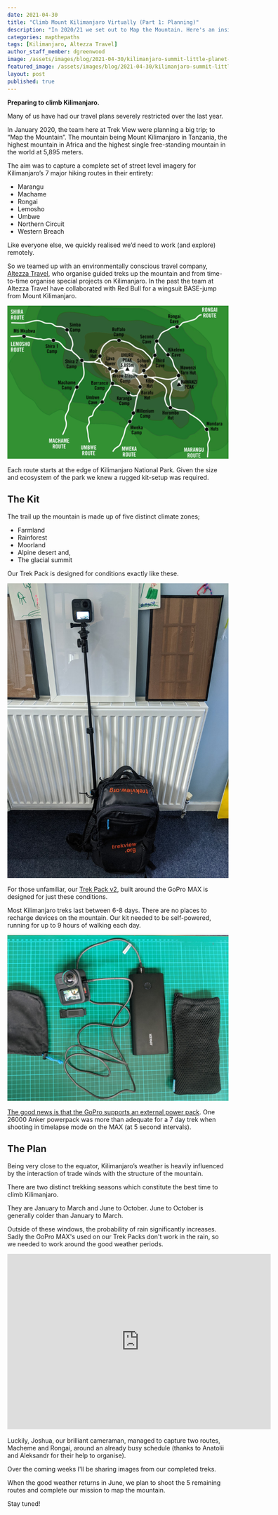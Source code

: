 ```yaml
---
date: 2021-04-30
title: "Climb Mount Kilimanjaro Virtually (Part 1: Planning)"
description: "In 2020/21 we set out to Map the Mountain. Here's an insight into our planning."
categories: mapthepaths
tags: [Kilimanjaro, Altezza Travel]
author_staff_member: dgreenwood
image: /assets/images/blog/2021-04-30/kilimanjaro-summit-little-planet-meta.jpeg
featured_image: /assets/images/blog/2021-04-30/kilimanjaro-summit-little-planet-sm.jpeg
layout: post
published: true
---
```


**Preparing to climb Kilimanjaro.**

Many of us have had our travel plans severely restricted over the last year.

In January 2020, the team here at Trek View were planning a big trip; to “Map the Mountain”. The mountain being Mount Kilimanjaro in Tanzania, the highest mountain in Africa and the highest single free-standing mountain in the world at 5,895 meters.

The aim was to capture a complete set of street level imagery for Kilimanjaro’s 7 major hiking routes in their entirety: 

* Marangu
* Machame
* Rongai
* Lemosho
* Umbwe
* Northern Circuit
* Western Breach

Like everyone else, we quickly realised we’d need to work (and explore) remotely.

So we teamed up with an environmentally conscious travel company, [Altezza Travel](http://altezza.travel/), who organise guided treks up the mountain and from time-to-time organise special projects on Kilimanjaro. In the past the team at Altezza Travel have collaborated with Red Bull for a wingsuit BASE-jump from Mount Kilimanjaro.

<img class="img-fluid" src="/assets/images/blog/2021-04-30/kilimanjaro-routes.png" alt="Kilimanjaro Routes" title="Kilimanjaro Routes" />

Each route starts at the edge of Kilimanjaro National Park. Given the size and ecosystem of the park we knew a rugged kit-setup was required.

## The Kit

The trail up the mountain is made up of five distinct climate zones;

* Farmland
* Rainforest
* Moorland
* Alpine desert and,
* The glacial summit

Our Trek Pack is designed for conditions exactly like these.

<img class="img-fluid" src="/assets/images/blog/2021-04-30/IMG_20200702_164256.jpeg" alt="Trek View Trek Pack v2" title="Trek View Trek Pack v2" />

For those unfamiliar, our [Trek Pack v2](https://guides.trekview.org/trek-pack/v2/about), built around the GoPro MAX is designed for just these conditions.

Most Kilimanjaro treks last between 6-8 days. There are no places to recharge devices on the mountain. Our kit needed to be self-powered, running for up to 9 hours of walking each day.

<img class="img-fluid" src="/assets/images/blog/2021-04-30/IMG_20200620_111520.jpeg" alt="Trek View GoPro MAX external power pack" title="Trek View GoPro MAX external power pack" />

[The good news is that the GoPro supports an external power pack](https://guides.trekview.org/trek-pack/v2/kit-setup#multi-day-pack-add-ons). One 26000 Anker powerpack was more than adequate for a 7 day trek when shooting in timelapse mode on the MAX (at 5 second intervals).

## The Plan

Being very close to the equator, Kilimanjaro’s weather is heavily influenced by the interaction of trade winds with the structure of the mountain. 

There are two distinct trekking seasons which constitute the best time to climb Kilimanjaro. 

They are January to March and June to October. June to October is generally colder than January to March.

Outside of these windows, the probability of rain significantly increases. Sadly the GoPro MAX's used on our Trek Packs don't work in the rain, so we needed to work around the good weather periods.

<iframe width="600" height="400" allowfullscreen style="border-style:none;" src="https://www.trekview.org/trekviewer.htm#panorama=https://www.trekview.org/assets/images/blog/2021-04-30/GSAA9832.JPG&amp;autoLoad=true"></iframe>

Luckily, Joshua, our brilliant cameraman, managed to capture two routes, Macheme and Rongai, around an already busy schedule (thanks to Anatolii and Aleksandr for their help to organise).

Over the coming weeks I'll be sharing images from our completed treks.

When the good weather returns in June, we plan to shoot the 5 remaining routes and complete our mission to map the mountain.

Stay tuned!